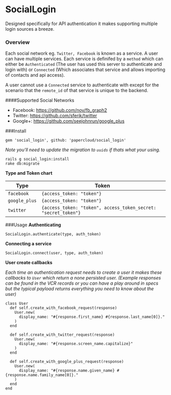 # SocialLogin

Designed specifically for API authentication it makes supporting multiple login sources a breeze. 

### Overview
Each social network eg. `Twitter, Facebook` is known as a service. A user can have multiple services. 
Each service is definifed by a `method` which can either be `Authenticated` (The user has used this server to authenticate and login with) or `Connected` (Which associates that service and allows importing of contacts and api access). 

A user cannot use a `Connected` service to authenticate with except for the scenario that the `remote_id` of that service is unique to the backend.   

####Supported Social Networks 
- Facebook: https://github.com/nov/fb_graph2
- Twitter:  https://github.com/sferik/twitter
- Google+: https://github.com/seejohnrun/google_plus

###Install
```
gem 'social_login', github: 'papercloud/social_login'
```

*Note you'll need to update the migration to `uuids` if thats what your using.*

```
rails g social_login:install
rake db:migrate
```
**Type and Token chart**

Type | Token
--- | --- 
`facebook`| `{access_token: "token"}`
`google_plus`| `{access_token: "token"}`
`twitter`| `{access_token: "token", access_token_secret: "secret_token"}`

###Usage
**Authenticating**

```
SocialLogin.authenticate(type, auth_token)
```

**Connecting a service**

```
SocialLogin.connect(user, type, auth_token)
```

**User create callbacks**

*Each time an authentication request needs to create a user it makes these callbacks to `User` which return a none persisted user. 
(Example responses can be found in the VCR records or you can have a play around in specs but the typical payload returns everything you need to know about the user)* 

```
class User 
  def self.create_with_facebook_request(response)
    User.new(
      display_name: "#{response.first_name} #{response.last_name[0]}."
    )
  end
  
  def self.create_with_twitter_request(response)
    User.new(
      display_name: "#{response.screen_name.capitalize}"
    )
  end
  
  def self.create_with_google_plus_request(response)
    User.new(
      display_name: "#{response.name.given_name} #{response.name.family_name[0]}."
    )
  end
end
```
